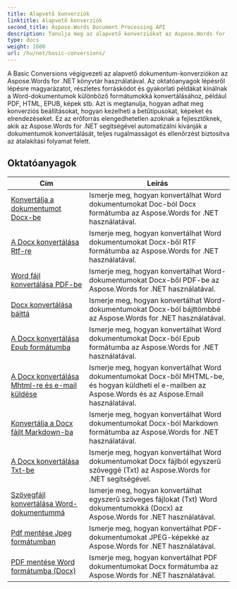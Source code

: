 ```yaml
---
title: Alapvető konverziók
linktitle: Alapvető konverziók
second_title: Aspose.Words Document Processing API
description: Tanulja meg az alapvető konverziókat az Aspose.Words for .NET segítségével. Könnyen konvertálhat Word dokumentumokat más formátumokba, például PDF, HTML, RTF és sok más formátumba.
type: docs
weight: 1600
url: /hu/net/basic-conversions/
---
```


A Basic Conversions végigvezeti az alapvető dokumentum-konverziókon az Aspose.Words for .NET könyvtár használatával. Az oktatóanyagok lépésről lépésre magyarázatot, részletes forráskódot és gyakorlati példákat kínálnak a Word-dokumentumok különböző formátumokká konvertálásához, például PDF, HTML, EPUB, képek stb. Azt is megtanulja, hogyan adhat meg konverziós beállításokat, hogyan kezelheti a betűtípusokat, képeket és elrendezéseket. Ez az erőforrás elengedhetetlen azoknak a fejlesztőknek, akik az Aspose.Words for .NET segítségével automatizálni kívánják a dokumentumok konvertálását, teljes rugalmasságot és ellenőrzést biztosítva az átalakítási folyamat felett.

 ## Oktatóanyagok
| Cím | Leírás |
| --- | --- |
| [Konvertálja a dokumentumot Docx-be](./doc-to-docx/) | Ismerje meg, hogyan konvertálhat Word dokumentumokat Doc-ból Docx formátumba az Aspose.Words for .NET használatával.  |
| [A Docx konvertálása Rtf-re](./docx-to-rtf/) | Ismerje meg, hogyan konvertálhat Word dokumentumokat Docx-ből RTF formátumba az Aspose.Words for .NET használatával.  |  
| [Word fájl konvertálása PDF-be](./docx-to-pdf/) | Ismerje meg, hogyan konvertálhat Word-dokumentumokat Docx-ből PDF-be az Aspose.Words for .NET használatával. | 
| [Docx konvertálása bájttá](./docx-to-byte/) | Ismerje meg, hogyan konvertálhat Word-dokumentumokat Docx-ból bájttömbbé az Aspose.Words for .NET használatával. |  
| [A Docx konvertálása Epub formátumba](./docx-to-epub/) | Ismerje meg, hogyan konvertálhat Word dokumentumokat Docx-ból Epub formátumba az Aspose.Words for .NET használatával. |
| [A Docx konvertálása Mhtml-re és e-mail küldése](./docx-to-mhtml-and-sending-email/) | Ismerje meg, hogyan konvertálhat Word dokumentumokat Docx-ből MHTML-be, és hogyan küldheti el e-mailben az Aspose.Words és az Aspose.Email használatával. |
| [Konvertálja a Docx fájlt Markdown-ba](./docx-to-markdown/) | Ismerje meg, hogyan konvertálhat Word dokumentumokat Docx-ból Markdown formátumba az Aspose.Words for .NET használatával. |
| [A Docx konvertálása Txt-be](./docx-to-txt/) | Ismerje meg, hogyan konvertálhat Word dokumentumokat Docx fájlból egyszerű szöveggé (Txt) az Aspose.Words for .NET segítségével. |
| [Szövegfájl konvertálása Word-dokumentummá](./txt-to-docx/) | Ismerje meg, hogyan konvertálhat egyszerű szöveges fájlokat (Txt) Word dokumentumokká (Docx) az Aspose.Words for .NET használatával. | 
| [Pdf mentése Jpeg formátumban](./pdf-to-jpeg/) | Ismerje meg, hogyan konvertálhat PDF-dokumentumokat JPEG-képekké az Aspose.Words for .NET használatával. |
| [PDF mentése Word formátumba (Docx)](./pdf-to-docx/) | Ismerje meg, hogyan konvertálhat PDF dokumentumokat Docx formátumba az Aspose.Words for .NET használatával.  |